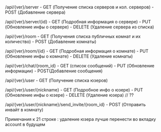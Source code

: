 /api/{ver}/server - GET (Получение списка серверов и кол. серверов)
                  - POST (Добавление сервера)

/api/{ver}/server/{id} - GET (Подробная информация о сервере)
                       - PUT (Обновление инфы о сервере)
                       - DELETE (Удаление сервера из списка)


/api/{ver}/room - GET (Получения списка публичных комнат и их количество)
                - POST (Добавление комнаты)

/api/{ver}/room/{id} - GET (Подробная информация о комнате)
                     - PUT (Обновление инфы о комнате)
                     - DELETE (Удаление комнаты)

/api/{ver}/chat/{room_id} - GET (список сообщений)
                          - PUT (Обновление информации)
                          - POST(Добавление сообщения)

/api/{ver}/user - GET (Получение списка юзеров)

/api/{ver}/user/{nickname} - GET (Подробное инфо о юзере)
                           - PUT (Обновление инфы о юзере)
                           - DELETE (Удаление юзера)  // ??

/api/{ver}/user/{nickname}/send_invite/{room_id} - POST (Отправить инвайт в комнату)



Примечания к 21 строке : удаление юзера лучше перенести во вкладку account в будущем 
